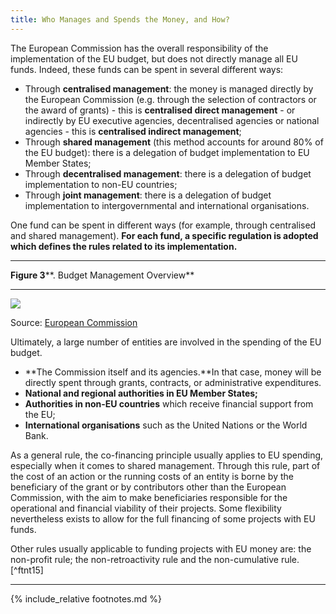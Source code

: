 ```yaml
---
title: Who Manages and Spends the Money, and How?
---
```


The European Commission has the overall responsibility of the implementation of the EU budget, but does not directly manage all EU funds. Indeed, these funds can be spent in several different ways:

-   Through **centralised management**: the money is managed directly by the European Commission (e.g. through the selection of contractors or the award of grants) - this is **centralised direct management** - or indirectly by EU executive agencies, decentralised agencies or national agencies - this is **centralised indirect management**;
-   Through **shared management** (this method accounts for around 80% of the EU budget): there is a delegation of budget implementation to EU Member States;
-   Through **decentralised management**: there is a delegation of budget implementation to non-EU countries;
-   Through **joint management**: there is a delegation of budget implementation to intergovernmental and international organisations.

One fund can be spent in different ways (for example, through centralised and shared management). **For each fund, a specific regulation is adopted which defines the rules related to its implementation.**

****

**Figure 3****. Budget Management Overview**

****

![](../img/image05.png)

Source: [European Commission](http://ec.europa.eu/budget/explained/management/managt_who/who_en.cfm)

Ultimately, a large number of entities are involved in the spending of the EU budget.

-   **The Commission itself and its agencies.**In that case, money will be directly spent through grants, contracts, or administrative expenditures.
-   **National and regional authorities in EU Member States;**
-   **Authorities in non-EU countries** which receive financial support from the EU;
-   **International organisations** such as the United Nations or the World Bank.

As a general rule, the co-financing principle usually applies to EU spending, especially when it comes to shared management. Through this rule, part of the cost of an action or the running costs of an entity is borne by the beneficiary of the grant or by contributors other than the European Commission, with the aim to make beneficiaries responsible for the operational and financial viability of their projects. Some flexibility nevertheless exists to allow for the full financing of some projects with EU funds.

Other rules usually applicable to funding projects with EU money are: the non-profit rule; the non-retroactivity rule and the non-cumulative rule.[^ftnt15]

* * * * *

{% include_relative footnotes.md %}
